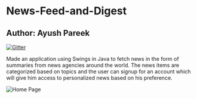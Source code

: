 # News-Feed-and-Digest
## Author: Ayush Pareek

[![Gitter](https://badges.gitter.im/News-Feed-and-Digest/Lobby.svg)](https://gitter.im/News-Feed-and-Digest/Lobby?utm_source=badge&utm_medium=badge&utm_campaign=pr-badge&utm_content=body_badge)

Made an application using Swings in Java to fetch news in the form of summaries from news agencies around the world. The news items are categorized based on topics and the user can signup for an account which will give him access to personalized news based on his preference.

![Home Page](http://i.imgur.com/2i28rCr.png)
